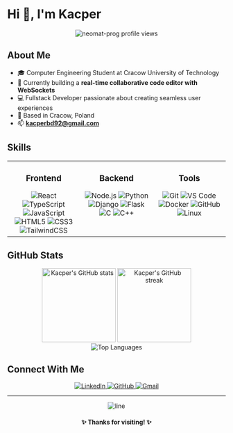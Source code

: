 # Hi 👋, I'm Kacper

<div align="center">
  <img src="https://komarev.com/ghpvc/?username=neomat-prog&label=Profile%20views&color=0e75b6&style=flat" alt="neomat-prog profile views" />
</div>

## About Me
- 🎓 Computer Engineering Student at Cracow University of Technology
- 🚀 Currently building a **real-time collaborative code editor with WebSockets**
- 💻 Fullstack Developer passionate about creating seamless user experiences
- 📍 Based in Cracow, Poland
- 📫 **kacperbd92@gmail.com**

## Skills

<table>
  <tr>
    <td valign="top" width="33%">
      <h3 align="center">Frontend</h3>
      <div align="center">  
        <img src="https://img.shields.io/badge/React-20232A?style=for-the-badge&logo=react&logoColor=61DAFB" alt="React" />
        <img src="https://img.shields.io/badge/TypeScript-007ACC?style=for-the-badge&logo=typescript&logoColor=white" alt="TypeScript" />
        <img src="https://img.shields.io/badge/JavaScript-F7DF1E?style=for-the-badge&logo=javascript&logoColor=black" alt="JavaScript" />
        <img src="https://img.shields.io/badge/HTML5-E34F26?style=for-the-badge&logo=html5&logoColor=white" alt="HTML5" />
        <img src="https://img.shields.io/badge/CSS3-1572B6?style=for-the-badge&logo=css3&logoColor=white" alt="CSS3" />
        <img src="https://img.shields.io/badge/Tailwind_CSS-38B2AC?style=for-the-badge&logo=tailwind-css&logoColor=white" alt="TailwindCSS" />
      </div>
    </td>
    <td valign="top" width="33%">
      <h3 align="center">Backend</h3>
      <div align="center">
        <img src="https://img.shields.io/badge/Node.js-339933?style=for-the-badge&logo=nodedotjs&logoColor=white" alt="Node.js" />
        <img src="https://img.shields.io/badge/Python-3776AB?style=for-the-badge&logo=python&logoColor=white" alt="Python" />
        <img src="https://img.shields.io/badge/Django-092E20?style=for-the-badge&logo=django&logoColor=white" alt="Django" />
        <img src="https://img.shields.io/badge/Flask-000000?style=for-the-badge&logo=flask&logoColor=white" alt="Flask" />
        <img src="https://img.shields.io/badge/C-00599C?style=for-the-badge&logo=c&logoColor=white" alt="C" />
        <img src="https://img.shields.io/badge/C%2B%2B-00599C?style=for-the-badge&logo=c%2B%2B&logoColor=white" alt="C++" />
      </div>
    </td>
    <td valign="top" width="33%">
      <h3 align="center">Tools</h3>
      <div align="center">
        <img src="https://img.shields.io/badge/Git-F05032?style=for-the-badge&logo=git&logoColor=white" alt="Git" />
        <img src="https://img.shields.io/badge/VS_Code-007ACC?style=for-the-badge&logo=visual-studio-code&logoColor=white" alt="VS Code" />
        <img src="https://img.shields.io/badge/Docker-2CA5E0?style=for-the-badge&logo=docker&logoColor=white" alt="Docker" />
        <img src="https://img.shields.io/badge/GitHub-100000?style=for-the-badge&logo=github&logoColor=white" alt="GitHub" />
        <img src="https://img.shields.io/badge/Linux-FCC624?style=for-the-badge&logo=linux&logoColor=black" alt="Linux" />
      </div>
    </td>
  </tr>
</table>

## GitHub Stats

<div align="center">
  <img src="https://github-readme-stats.vercel.app/api?username=neomat-prog&show_icons=true&theme=tokyonight&hide_border=true" alt="Kacper's GitHub stats" height="170" />
  <img src="https://github-readme-streak-stats.herokuapp.com/?user=neomat-prog&theme=tokyonight&hide_border=true" alt="Kacper's GitHub streak" height="170" />
</div>

<div align="center">
  <img src="https://github-readme-stats.vercel.app/api/top-langs/?username=neomat-prog&layout=compact&theme=tokyonight&hide_border=true" alt="Top Languages" />
</div>

## Connect With Me

<div align="center">
  <a href="https://linkedin.com/in/your-linkedin" target="_blank">
    <img src="https://img.shields.io/badge/LinkedIn-0077B5?style=for-the-badge&logo=linkedin&logoColor=white" alt="LinkedIn" />
  </a>
  <a href="https://github.com/neomat-prog" target="_blank">
    <img src="https://img.shields.io/badge/GitHub-100000?style=for-the-badge&logo=github&logoColor=white" alt="GitHub" />
  </a>
  <a href="mailto:kacperbd92@gmail.com">
    <img src="https://img.shields.io/badge/Gmail-D14836?style=for-the-badge&logo=gmail&logoColor=white" alt="Gmail" />
  </a>
</div>

---

<div align="center">
  <img src="https://raw.githubusercontent.com/andreasbm/readme/master/assets/lines/colored.png" alt="line">
  <h4>✨ Thanks for visiting! ✨</h4>
</div>
